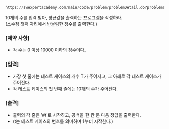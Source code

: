 ```python
https://swexpertacademy.com/main/code/problem/problemDetail.do?problemLevel=1&contestProbId=AV5QRnJqA5cDFAUq&categoryId=AV5QRnJqA5cDFAUq&categoryType=CODE&problemTitle=&orderBy=FIRST_REG_DATETIME&selectCodeLang=ALL&select-1=1&pageSize=10&pageIndex=1
```

10개의 수를 입력 받아, 평균값을 출력하는 프로그램을 작성하라.<br>
(소수점 첫째 자리에서 반올림한 정수를 출력한다.)


### [제약 사항]
- 각 수는 0 이상 10000 이하의 정수이다.


### [입력]
- 가장 첫 줄에는 테스트 케이스의 개수 T가 주어지고, 그 아래로 각 테스트 케이스가 주어진다.
- 각 테스트 케이스의 첫 번째 줄에는 10개의 수가 주어진다.


### [출력]
- 출력의 각 줄은 '#t'로 시작하고, 공백을 한 칸 둔 다음 정답을 출력한다.
- (t는 테스트 케이스의 번호를 의미하며 1부터 시작한다.)